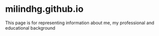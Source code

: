 # milindhg.github.io
This page is for representing information about me, my professional and educational background
